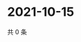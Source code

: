 # 2021-10-15

共 0 条

<!-- BEGIN WEIBO -->
<!-- 最后更新时间 Fri Oct 15 2021 14:10:26 GMT+0800 (China Standard Time) -->

<!-- END WEIBO -->
